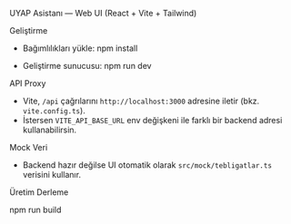 UYAP Asistanı — Web UI (React + Vite + Tailwind)

Geliştirme

- Bağımlılıkları yükle:
  npm install

- Geliştirme sunucusu:
  npm run dev

API Proxy

- Vite, `/api` çağrılarını `http://localhost:3000` adresine iletir (bkz. `vite.config.ts`).
- İstersen `VITE_API_BASE_URL` env değişkeni ile farklı bir backend adresi kullanabilirsin.

Mock Veri

- Backend hazır değilse UI otomatik olarak `src/mock/tebligatlar.ts` verisini kullanır.

Üretim Derleme

  npm run build

